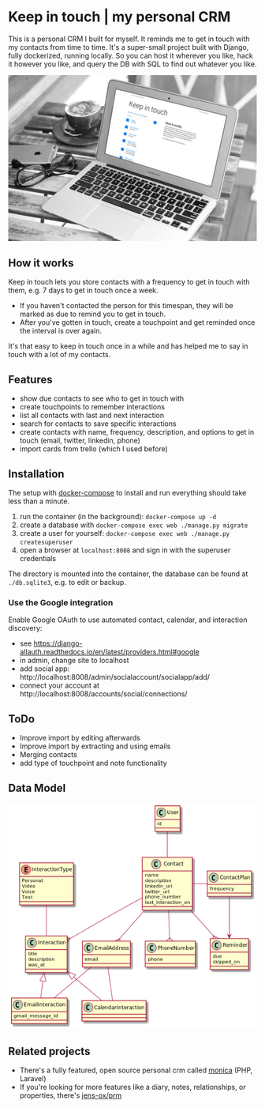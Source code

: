 # Keep in touch | my personal CRM
This is a personal CRM I built for myself.
It reminds me to get in touch with my contacts from time to time.
It's a super-small project built with Django, fully dockerized, running locally.
So you can host it wherever you like, hack it however you like, and query the DB with SQL to find out whatever you like.

![Cheesy mockup with a screenshot of my personal CRM](.github/macbook.jpg)

## How it works
Keep in touch lets you store contacts with a frequency to get in touch with them, e.g. 7 days to get in touch once a week. 
* If you haven't contacted the person for this timespan, they will be marked as due to remind you to get in touch. 
* After you've gotten in touch, create a touchpoint and get reminded once the interval is over again.

It's that easy to keep in touch once in a while and has helped me to say in touch with a lot of my contacts.

## Features
* show due contacts to see who to get in touch with
* create touchpoints to remember interactions
* list all contacts with last and next interaction
* search for contacts to save specific interactions
* create contacts with name, frequency, description, and options to get in touch (email, twitter, linkedin, phone)
* import cards from trello (which I used before)

## Installation
The setup with [docker-compose](https://docs.docker.com/compose/) to install and run everything should take less than a minute.

1. run the container (in the background): `docker-compose up -d`
2. create a database with `docker-compose exec web ./manage.py migrate` 
3. create a user for yourself: `docker-compose exec web ./manage.py createsuperuser`
4. open a browser at `localhost:8008` and sign in with the superuser credentials

The directory is mounted into the container, the database can be found at `./db.sqlite3`, e.g. to edit or backup.

### Use the Google integration
Enable Google OAuth to use automated contact, calendar, and interaction discovery:

- see https://django-allauth.readthedocs.io/en/latest/providers.html#google
- in admin, change site to localhost
- add social app: http://localhost:8008/admin/socialaccount/socialapp/add/
- connect your account at http://localhost:8008/accounts/social/connections/

## ToDo
* Improve import by editing afterwards
* Improve import by extracting and using emails
* Merging contacts
* add type of touchpoint and note functionality

## Data Model
![data model](.docs/models.png)

## Related projects
* There's a fully featured, open source personal crm called [monica](https://github.com/monicahq/monica) (PHP, Laravel)
* If you're looking for more features like a diary, notes, relationships, or properties, there's [jens-ox/prm](https://github.com/jens-ox/prm)
